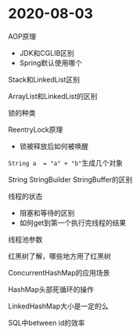 # 2020-08-03

AOP原理

* JDK和CGLIB区别
* Spring默认使用哪个

Stack和LinkedList区别

ArrayList和LinkedList的区别

锁的种类

ReentryLock原理

* 锁被释放后如何被唤醒

`String a  = "a" + "b"`生成几个对象

String StringBuilder StringBuffer的区别

线程的状态

* 阻塞和等待的区别
* 如何get到第一个执行完线程的结果

线程池参数

红黑树了解，哪些地方用了红黑树

ConcurrentHashMap的应用场景

HashMap头部死循环的操作

LinkedHashMap大小是一定的么

SQL中between id的效率